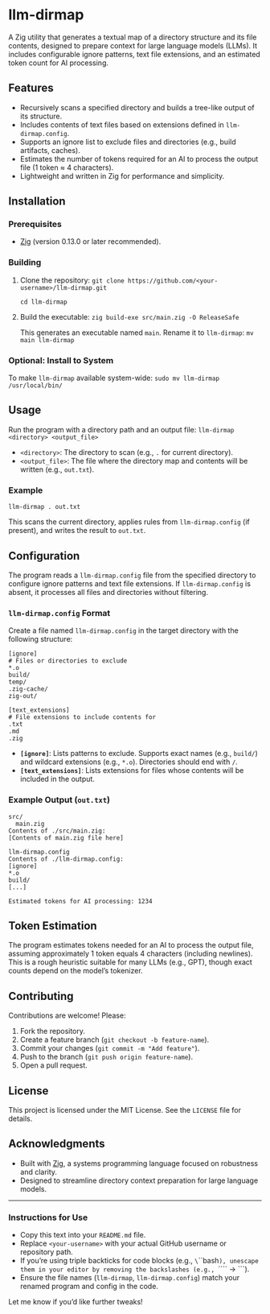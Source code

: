 # llm-dirmap

A Zig utility that generates a textual map of a directory structure and its file contents, designed to prepare context for large language models (LLMs). It includes configurable ignore patterns, text file extensions, and an estimated token count for AI processing.

## Features

- Recursively scans a specified directory and builds a tree-like output of its structure.
- Includes contents of text files based on extensions defined in `llm-dirmap.config`.
- Supports an ignore list to exclude files and directories (e.g., build artifacts, caches).
- Estimates the number of tokens required for an AI to process the output file (1 token ≈ 4 characters).
- Lightweight and written in Zig for performance and simplicity.

## Installation

### Prerequisites
- [Zig](https://ziglang.org/download/) (version 0.13.0 or later recommended).

### Building
1. Clone the repository:
   `git clone https://github.com/<your-username>/llm-dirmap.git`
   
   `cd llm-dirmap`
2. Build the executable:
   `zig build-exe src/main.zig -O ReleaseSafe`
   
   This generates an executable named `main`. Rename it to `llm-dirmap`:
   `mv main llm-dirmap`

### Optional: Install to System
To make `llm-dirmap` available system-wide:
   `sudo mv llm-dirmap /usr/local/bin/`

## Usage

Run the program with a directory path and an output file:
   `llm-dirmap <directory> <output_file>`

- `<directory>`: The directory to scan (e.g., `.` for current directory).
- `<output_file>`: The file where the directory map and contents will be written (e.g., `out.txt`).

### Example
   `llm-dirmap . out.txt`
   
This scans the current directory, applies rules from `llm-dirmap.config` (if present), and writes the result to `out.txt`.

## Configuration

The program reads a `llm-dirmap.config` file from the specified directory to configure ignore patterns and text file extensions. If `llm-dirmap.config` is absent, it processes all files and directories without filtering.

### `llm-dirmap.config` Format
Create a file named `llm-dirmap.config` in the target directory with the following structure:

```
[ignore]
# Files or directories to exclude
*.o
build/
temp/
.zig-cache/
zig-out/

[text_extensions]
# File extensions to include contents for
.txt
.md
.zig
```

- **`[ignore]`**: Lists patterns to exclude. Supports exact names (e.g., `build/`) and wildcard extensions (e.g., `*.o`). Directories should end with `/`.
- **`[text_extensions]`**: Lists extensions for files whose contents will be included in the output.

### Example Output (`out.txt`)
```
src/
  main.zig
Contents of ./src/main.zig:
[Contents of main.zig file here]

llm-dirmap.config
Contents of ./llm-dirmap.config:
[ignore]
*.o
build/
[...]

Estimated tokens for AI processing: 1234
```

## Token Estimation

The program estimates tokens needed for an AI to process the output file, assuming approximately 1 token equals 4 characters (including newlines). This is a rough heuristic suitable for many LLMs (e.g., GPT), though exact counts depend on the model’s tokenizer.

## Contributing

Contributions are welcome! Please:
1. Fork the repository.
2. Create a feature branch (`git checkout -b feature-name`).
3. Commit your changes (`git commit -m "Add feature"`).
4. Push to the branch (`git push origin feature-name`).
5. Open a pull request.

## License

This project is licensed under the MIT License. See the `LICENSE` file for details.

## Acknowledgments

- Built with [Zig](https://ziglang.org/), a systems programming language focused on robustness and clarity.
- Designed to streamline directory context preparation for large language models.

---

### Instructions for Use
- Copy this text into your `README.md` file.
- Replace `<your-username>` with your actual GitHub username or repository path.
- If you’re using triple backticks for code blocks (e.g., `\`\`\`bash`), unescape them in your editor by removing the backslashes (e.g., `\`\`\`` → ```).
- Ensure the file names (`llm-dirmap`, `llm-dirmap.config`) match your renamed program and config in the code.

Let me know if you’d like further tweaks!